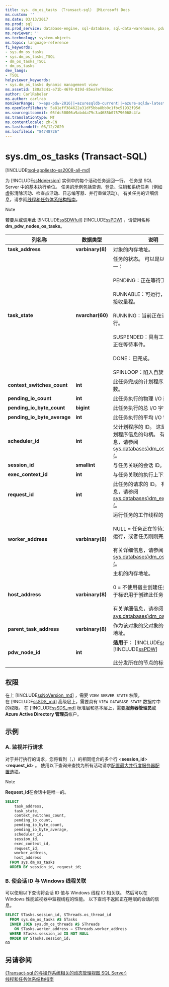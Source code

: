```yaml
---
title: sys. dm_os_tasks （Transact-sql） |Microsoft Docs
ms.custom: ''
ms.date: 03/13/2017
ms.prod: sql
ms.prod_service: database-engine, sql-database, sql-data-warehouse, pdw
ms.reviewer: ''
ms.technology: system-objects
ms.topic: language-reference
f1_keywords:
- sys.dm_os_tasks
- sys.dm_os_tasks_TSQL
- dm_os_tasks_TSQL
- dm_os_tasks
dev_langs:
- TSQL
helpviewer_keywords:
- sys.dm_os_tasks dynamic management view
ms.assetid: 180a3c41-e71b-4670-819d-85ea7ef98bac
author: CarlRabeler
ms.author: carlrab
monikerRange: '>=aps-pdw-2016||=azuresqldb-current||=azure-sqldw-latest||>=sql-server-2016||=sqlallproducts-allversions||>=sql-server-linux-2017||=azuresqldb-mi-current'
ms.openlocfilehash: 5a81eff384622a31df5bba8bb0c1fbc51932f95d
ms.sourcegitcommit: 05fdc50006a9abdda79c3a4685b075796068c4fa
ms.translationtype: MT
ms.contentlocale: zh-CN
ms.lasthandoff: 06/12/2020
ms.locfileid: "84748726"
---
```

# <a name="sysdm_os_tasks-transact-sql"></a>sys.dm_os_tasks (Transact-SQL)
[!INCLUDE[tsql-appliesto-ss2008-all-md](../../includes/tsql-appliesto-ss2008-all-md.md)]

  为 [!INCLUDE[ssNoVersion](../../includes/ssnoversion-md.md)] 实例中的每个活动任务返回一行。 任务是 SQL Server 中的基本执行单位。 任务的示例包括查询、登录、注销和系统任务（例如虚影清除活动、检查点活动、日志编写器、并行重做活动）。 有关任务的详细信息，请参阅[线程和任务体系结构指南](../../relational-databases/thread-and-task-architecture-guide.md)。
  
> [!NOTE]  
> 若要从或调用此 [!INCLUDE[ssSDWfull](../../includes/sssdwfull-md.md)] [!INCLUDE[ssPDW](../../includes/sspdw-md.md)] ，请使用名称**dm_pdw_nodes_os_tasks**。  
  
|列名称|数据类型|说明|  
|-----------------|---------------|-----------------|  
|**task_address**|**varbinary(8)**|对象的内存地址。|  
|**task_state**|**nvarchar(60)**|任务的状态。 可以是以下位置之一：<br /><br /> PENDING：正在等待工作线程。<br /><br /> RUNNABLE：可运行，但正在等待接收量程。<br /><br /> RUNNING：当前正在计划程序中运行。<br /><br /> SUSPENDED：具有工作线程，但正在等待事件。<br /><br /> DONE：已完成。<br /><br /> SPINLOOP：陷入自旋锁。|  
|**context_switches_count**|**int**|此任务完成的计划程序上下文切换数。|  
|**pending_io_count**|**int**|此任务执行的物理 I/O 数。|  
|**pending_io_byte_count**|**bigint**|此任务执行的总 I/O 字节数。|  
|**pending_io_byte_average**|**int**|此任务执行的平均 I/O 字节数。|  
|**scheduler_id**|**int**|父计划程序的 ID。 这是此任务的计划程序信息的句柄。 有关详细信息，请参阅[sys.databases&#41;dm_os_schedulers &#40;](../../relational-databases/system-dynamic-management-views/sys-dm-os-schedulers-transact-sql.md)。|  
|**session_id**|**smallint**|与任务关联的会话 ID。|  
|**exec_context_id**|**int**|与任务关联的执行上下文 ID。|  
|**request_id**|**int**|此任务的请求的 ID。 有关详细信息，请参阅[sys.databases&#41;dm_exec_requests &#40;](../../relational-databases/system-dynamic-management-views/sys-dm-exec-requests-transact-sql.md)。|  
|**worker_address**|**varbinary(8)**|运行任务的工作线程的内存地址。<br /><br /> NULL = 任务正在等待工作线程以便运行，或者任务刚刚完成运行。<br /><br /> 有关详细信息，请参阅[sys.databases&#41;dm_os_workers &#40;](../../relational-databases/system-dynamic-management-views/sys-dm-os-workers-transact-sql.md)。|  
|**host_address**|**varbinary(8)**|主机的内存地址。<br /><br /> 0 = 不使用宿主创建任务。 这有助于标识用于创建此任务的主机。<br /><br /> 有关详细信息，请参阅[sys.databases&#41;dm_os_hosts &#40;](../../relational-databases/system-dynamic-management-views/sys-dm-os-hosts-transact-sql.md)。|  
|**parent_task_address**|**varbinary(8)**|作为该对象的父对象的任务的内存地址。|  
|**pdw_node_id**|**int**|**适用**于： [!INCLUDE[ssSDWfull](../../includes/sssdwfull-md.md)] 、[!INCLUDE[ssPDW](../../includes/sspdw-md.md)]<br /><br /> 此分发所在的节点的标识符。|  
  
## <a name="permissions"></a>权限
在上 [!INCLUDE[ssNoVersion_md](../../includes/ssnoversion-md.md)] ，需要 `VIEW SERVER STATE` 权限。   
在 [!INCLUDE[ssSDS_md](../../includes/sssds-md.md)] 高级层上，需要具有 `VIEW DATABASE STATE` 数据库中的权限。 在 [!INCLUDE[ssSDS_md](../../includes/sssds-md.md)] 标准层和基本层上，需要**服务器管理员**或**Azure Active Directory 管理员**帐户。   

## <a name="examples"></a>示例  
  
### <a name="a-monitoring-parallel-requests"></a>A. 监视并行请求  
 对于并行执行的请求，您将看到（，）的相同组合的多个行 \<**session_id**> \<**request_id**> 。 使用以下查询来查找为所有活动请求[配置最大并行度服务器配置选项](../../database-engine/configure-windows/configure-the-max-degree-of-parallelism-server-configuration-option.md)。  
  
> [!NOTE]  
>  **Request_id**在会话中是唯一的。  
  
```sql  
SELECT  
    task_address,  
    task_state,  
    context_switches_count,  
    pending_io_count,  
    pending_io_byte_count,  
    pending_io_byte_average,  
    scheduler_id,  
    session_id,  
    exec_context_id,  
    request_id,  
    worker_address,  
    host_address  
  FROM sys.dm_os_tasks  
  ORDER BY session_id, request_id;  
```  
  
### <a name="b-associating-session-ids-with-windows-threads"></a>B. 使会话 ID 与 Windows 线程关联  
 可以使用以下查询将会话 ID 值与 Windows 线程 ID 相关联。 然后可以在 Windows 性能监视器中监视线程的性能。 以下查询不返回正在睡眠的会话的信息。  
  
```sql  
SELECT STasks.session_id, SThreads.os_thread_id  
  FROM sys.dm_os_tasks AS STasks  
  INNER JOIN sys.dm_os_threads AS SThreads  
    ON STasks.worker_address = SThreads.worker_address  
  WHERE STasks.session_id IS NOT NULL  
  ORDER BY STasks.session_id;  
GO  
```  

## <a name="see-also"></a>另请参阅  
[&#40;Transact-sql 的与操作系统相关的动态管理视图 SQL Server&#41;](../../relational-databases/system-dynamic-management-views/sql-server-operating-system-related-dynamic-management-views-transact-sql.md)    
[线程和任务体系结构指南](../../relational-databases/thread-and-task-architecture-guide.md)     
  


